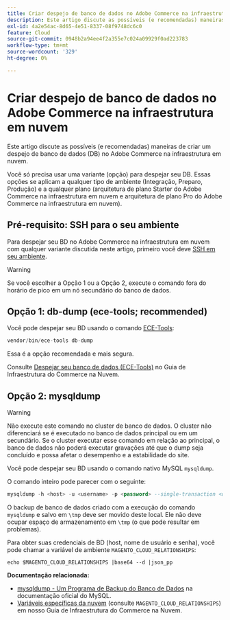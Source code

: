 ```yaml
---
title: Criar despejo de banco de dados no Adobe Commerce na infraestrutura em nuvem
description: Este artigo discute as possíveis (e recomendadas) maneiras de criar um despejo de banco de dados (DB) no Adobe Commerce na infraestrutura em nuvem.
exl-id: 4a2e54ac-8d65-4e51-8337-08f9748dc6c0
feature: Cloud
source-git-commit: 0948b2a94ee4f2a355e7c024a09929f0ad223783
workflow-type: tm+mt
source-wordcount: '329'
ht-degree: 0%

---
```


# Criar despejo de banco de dados no Adobe Commerce na infraestrutura em nuvem

Este artigo discute as possíveis (e recomendadas) maneiras de criar um despejo de banco de dados (DB) no Adobe Commerce na infraestrutura em nuvem.

Você só precisa usar uma variante (opção) para despejar seu DB. Essas opções se aplicam a qualquer tipo de ambiente (Integração, Preparo, Produção) e a qualquer plano (arquitetura de plano Starter do Adobe Commerce na infraestrutura em nuvem e arquitetura de plano Pro do Adobe Commerce na infraestrutura em nuvem).

## Pré-requisito: SSH para o seu ambiente

Para despejar seu BD no Adobe Commerce na infraestrutura em nuvem com qualquer variante discutida neste artigo, primeiro você deve [SSH em seu ambiente](https://experienceleague.adobe.com/docs/commerce-cloud-service/user-guide/develop/secure-connections.html?lang=pt-BR).

>[!WARNING]
>
>Se você escolher a Opção 1 ou a Opção 2, execute o comando fora do horário de pico em um nó secundário do banco de dados.

## Opção 1: db-dump (**ece-tools; recommended**)

Você pode despejar seu BD usando o comando [ECE-Tools](https://experienceleague.adobe.com/docs/commerce-cloud-service/user-guide/dev-tools/ece-tools/update-package.html?lang=pt-BR):

```php
vendor/bin/ece-tools db-dump
```

Essa é a opção recomendada e mais segura.

Consulte [Despejar seu banco de dados (ECE-Tools)](https://experienceleague.adobe.com/docs/commerce-cloud-service/user-guide/develop/storage/database-dump.html?lang=pt-BR) no Guia de Infraestrutura do Commerce na Nuvem.

## Opção 2: mysqldump

>[!WARNING]
>
>Não execute este comando no cluster de banco de dados. O cluster não diferenciará se é executado no banco de dados principal ou em um secundário. Se o cluster executar esse comando em relação ao principal, o banco de dados não poderá executar gravações até que o dump seja concluído e possa afetar o desempenho e a estabilidade do site.

Você pode despejar seu BD usando o comando nativo MySQL `mysqldump`.

O comando inteiro pode parecer com o seguinte:

```sql
mysqldump -h <host> -u <username> -p <password> --single-transaction <db_name> | gzip > /tmp/<dump_name>.sql.gz
```

O backup de banco de dados criado com a execução do comando `mysqldump` e salvo em `\tmp` deve ser movido deste local. Ele não deve ocupar espaço de armazenamento em `\tmp` (o que pode resultar em problemas).

Para obter suas credenciais de BD (host, nome de usuário e senha), você pode chamar a variável de ambiente `MAGENTO_CLOUD_RELATIONSHIPS`:

```
echo $MAGENTO_CLOUD_RELATIONSHIPS |base64 --d |json_pp
```

**Documentação relacionada:**

* [mysqldump - Um Programa de Backup do Banco de Dados](https://dev.mysql.com/doc/refman/8.0/en/mysqldump.html) na documentação oficial do MySQL.
* [Variáveis específicas da nuvem](https://experienceleague.adobe.com/docs/commerce-cloud-service/user-guide/configure/env/stage/variables-cloud.html?lang=pt-BR) (consulte `MAGENTO_CLOUD_RELATIONSHIPS`) em nosso Guia de Infraestrutura do Commerce na Nuvem.
